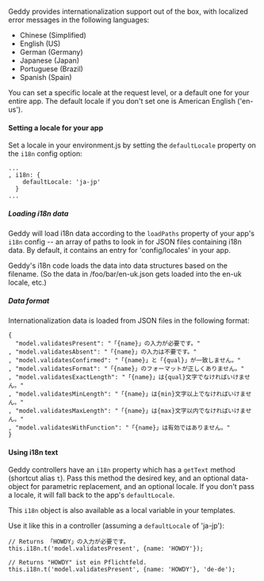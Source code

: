 Geddy provides internationalization support out of the box, with localized error messages in the following languages:

* Chinese (Simplified)
* English (US)
* German (Germany)
* Japanese (Japan)
* Portuguese (Brazil)
* Spanish (Spain)

You can set a specific locale at the request level, or a default one for your entire app. The default locale if you don't set one is American English ('en-us').

#### Setting a locale for your app

Set a locale in your environment.js by setting the `defaultLocale` property on the `i18n` config option:

    ...
    , i18n: {
        defaultLocale: 'ja-jp'
      }
    ...

##### Loading i18n data

Geddy will load i18n data according to the `loadPaths` property of your app's `i18n` config -- an array of paths to look in for JSON files containing i18n data. By default, it contains an entry for 'config/locales' in your app.

Geddy's i18n code loads the data into data structures based on the filename. (So the data in /foo/bar/en-uk.json gets loaded into the en-uk locale, etc.)

##### Data format

Internationalization data is loaded from JSON files in the following format:

    {
      "model.validatesPresent": "「{name}」の入力が必要です。"
    , "model.validatesAbsent": "「{name}」の入力は不要です。"
    , "model.validatesConfirmed": "「{name}」と「{qual}」が一致しません。"
    , "model.validatesFormat": "「{name}」のフォーマットが正しくありません。"
    , "model.validatesExactLength": "「{name}」は{qual}文字でなければいけません。"
    , "model.validatesMinLength": "「{name}」は{min}文字以上でなければいけません。"
    , "model.validatesMaxLength": "「{name}」は{max}文字以内でなければいけません。"
    , "model.validatesWithFunction": "「{name}」は有効ではありません。"
    }

#### Using i18n text

Geddy controllers have an `i18n` property which has a `getText` method (shortcut alias `t`). Pass this method the desired key, and an optional data-object for parametric replacement, and an optional locale. If you don't pass a locale, it will fall back to the app's `defaultLocale`.

This `i18n` object is also available as a local variable in your templates.

Use it like this in a controller (assuming a `defaultLocale` of 'ja-jp'):

    // Returns 「HOWDY」の入力が必要です。
    this.i18n.t('model.validatesPresent', {name: 'HOWDY'});

    // Returns "HOWDY" ist ein Pflichtfeld.
    this.i18n.t('model.validatesPresent', {name: 'HOWDY'}, 'de-de');




